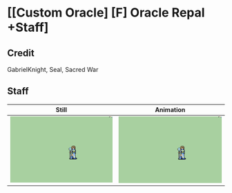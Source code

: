 # [\[Custom Oracle\] \[F\] Oracle Repal +Staff]

## Credit

GabrielKnight, Seal, Sacred War

## Staff

| Still | Animation |
| :---: | :-------: |
| ![Staff still](./Staff_000.png) | ![Staff animation](./Staff.gif) |

